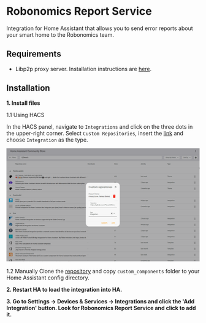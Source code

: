 # Robonomics Report Service
Integration for Home Assistant that allows you to send error reports about your smart home to the Robonomics team.

## Requirements
* Libp2p proxy server. Installation instructions are [here](https://github.com/PinoutLTD/libp2p-ws-proxy).

## Installation

**1. Install files**

1.1 Using HACS

In the HACS panel, navigate to `Integrations` and click on the three dots in the upper-right corner. Select `Custom Repositories`, insert the [link](https://github.com/PinoutLTD/rrs-ha-integration) and choose `Integration` as the type.

![hacs](media/hacs.png)

1.2 Manually
Clone the [repository](https://github.com/PinoutLTD/rrs-ha-integration) and copy `custom_components` folder to your Home Assistant config directory.

**2. Restart HA to load the integration into HA.**

**3. Go to Settings -> Devices & Services -> Integrations and click the 'Add Integration' button. Look for Robonomics Report Service and click to add it.**

